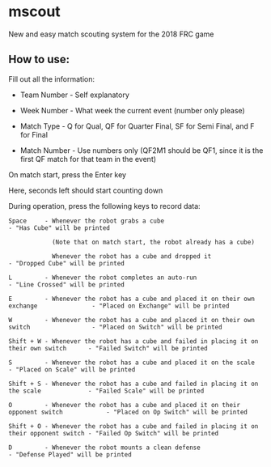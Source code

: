 # mscout
New and easy match scouting system for the 2018 FRC game

## How to use:

Fill out all the information:
 
 - Team Number  - Self explanatory
 
 - Week Number  - What week the current event (number only please)
 
 - Match Type   - Q for Qual, QF for Quarter Final, SF for Semi Final, and F for Final
 
 - Match Number - Use numbers only (QF2M1 should be QF1, since it is the first QF match for that team in the event)


On match start, press the Enter key

Here, seconds left should start counting down


During operation, press the following keys to record data:

    Space     - Whenever the robot grabs a cube                                                 - "Has Cube" will be printed 
    
                (Note that on match start, the robot already has a cube)
                
                Whenever the robot has a cube and dropped it                                    - "Dropped Cube" will be printed

    L         - Whenever the robot completes an auto-run                                        - "Line Crossed" will be printed

    E         - Whenever the robot has a cube and placed it on their own exchange               - "Placed on Exchange" will be printed

    W         - Whenever the robot has a cube and placed it on their own switch                 - "Placed on Switch" will be printed

    Shift + W - Whenever the robot has a cube and failed in placing it on their own switch      - "Failed Switch" will be printed

    S         - Whenever the robot has a cube and placed it on the scale                        - "Placed on Scale" will be printed

    Shift + S - Whenever the robot has a cube and failed in placing it on the scale             - "Failed Scale" will be printed

    O         - Whenever the robot has a cube and placed it on their opponent switch            - "Placed on Op Switch" will be printed

    Shift + O - Whenever the robot has a cube and failed in placing it on their opponent switch - "Failed Op Switch" will be printed

    D         - Whenever the robot mounts a clean defense                                       - "Defense Played" will be printed

